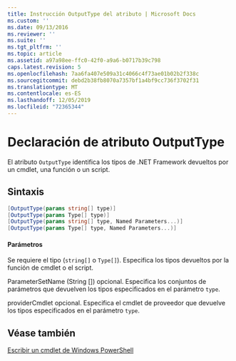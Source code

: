 ```yaml
---
title: Instrucción OutputType del atributo | Microsoft Docs
ms.custom: ''
ms.date: 09/13/2016
ms.reviewer: ''
ms.suite: ''
ms.tgt_pltfrm: ''
ms.topic: article
ms.assetid: a97a98ee-ffc0-42f0-a9a6-b0717b39c798
caps.latest.revision: 5
ms.openlocfilehash: 7aa6fa407e509a31c4066c4f73ae01b02b2f338c
ms.sourcegitcommit: debd2b38fb8070a7357bf1a4bf9cc736f3702f31
ms.translationtype: MT
ms.contentlocale: es-ES
ms.lasthandoff: 12/05/2019
ms.locfileid: "72365344"
---
```

# <a name="outputtype-attribute-declaration"></a>Declaración de atributo OutputType

El atributo `OutputType` identifica los tipos de .NET Framework devueltos por un cmdlet, una función o un script.

## <a name="syntax"></a>Sintaxis

```csharp
[OutputType(params string[] type)]
[OutputType(params Type[] type)]
[OutputType(params string[] type, Named Parameters...)]
[OutputType(params Type[] type, Named Parameters...)]
```

#### <a name="parameters"></a>Parámetros

Se requiere el tipo (`string[]` o `Type[]`). Especifica los tipos devueltos por la función de cmdlet o el script.

ParameterSetName (String []) opcional. Especifica los conjuntos de parámetros que devuelven los tipos especificados en el parámetro `type`.

providerCmdlet opcional. Especifica el cmdlet de proveedor que devuelve los tipos especificados en el parámetro `type`.

## <a name="see-also"></a>Véase también

[Escribir un cmdlet de Windows PowerShell](./writing-a-windows-powershell-cmdlet.md)
